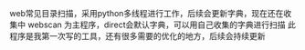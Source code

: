 web常见目录扫描，采用python多线程进行工作，后续会更新字典，现在还在收集中
webscan 为主程序，direct会默认字典，可以用自己收集的字典进行扫描
此程序是我第一次写的工具，还有很多需要的优化的地方，后续会持续更新
